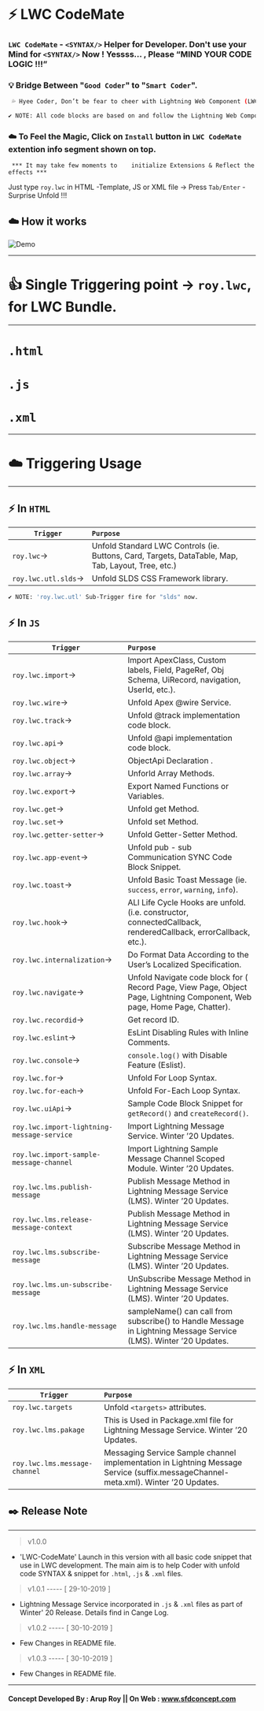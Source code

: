 # ⚡️ LWC CodeMate

### `LWC CodeMate` - `<SYNTAX/>` Helper for Developer.  Don't use your Mind for `<SYNTAX/>` Now ! Yessss... ,  Please “MIND YOUR CODE LOGIC !!!” 

### 💡 Bridge Between "`Good Coder`" to "`Smart Coder`". 

```sh
 💦 Hyee Coder, Don’t be fear to cheer with Lightning Web Component (LWC). "LWC CodeMate" will take care of development <p><`SYNTAX`/>`Ticale`</p> part. Yes, “LWC CodeMate” provides all basic SYNTAX & Code Snippet for `HTML (Template)`, `JS` & `XML` files that are used in Lightning Web Component Bundle.
```

```sh
✔️ NOTE: All code blocks are based on and follow the Lightning Web Component guide.
```


### ☁️ To Feel the Magic, Click on `Install` button in `LWC CodeMate` extention info segment shown on top. 

` *** It may take few moments to    initialize Extensions & Reflect the effects ***`

Just type `roy.lwc` in HTML -Template, JS or XML file -> Press `Tab/Enter` -  Surprise Unfold !!!



## ☁️ How it works

![Demo](https://github.com/forcearup/LWC-Code-Mate/blob/master/images/demo.gif?raw=true)


--------------------

# 👍 Single Triggering point →  `roy.lwc`,  for LWC Bundle.

--------------------

# `.html`

# `.js`

# `.xml`

------------------------


# ☁️ Triggering Usage

---------------------------------

## ⚡️ In `HTML`



| `Trigger`         | `Purpose`
| -------------     |:--------------------------
| `roy.lwc`→       |  Unfold  Standard LWC Controls (ie. Buttons, Card, Targets, DataTable, Map, Tab, Layout, Tree, etc.)
| `roy.lwc.utl.slds`→       |  Unfold  SLDS  CSS  Framework  library.


```sh
✔️ NOTE: 'roy.lwc.utl' Sub-Trigger fire for "slds" now.
```

## ⚡️ In  `JS`

  
| `Trigger`             | `Purpose`
| -------------------         |:--------------------------
| `roy.lwc.import`→       |  Import ApexClass,  Custom labels, Field, PageRef, Obj Schema, UiRecord, navigation, UserId, etc.).
| `roy.lwc.wire`→             |  Unfold  Apex @wire Service.
| `roy.lwc.track`→             |  Unfold  @track implementation code block.
| `roy.lwc.api`→             |  Unfold  @api implementation code block.
| `roy.lwc.object`→           |  ObjectApi Declaration .
| `roy.lwc.array`→           |  Unforld Array Methods.
| `roy.lwc.export`→           |  Export Named Functions or Variables.
| `roy.lwc.get`→           |       Unfold get Method.
| `roy.lwc.set`→             |  Unfold set Method.
| `roy.lwc.getter-setter`→       |  Unfold  Getter-Setter Method.
| `roy.lwc.app-event`→       |  Unfold  pub - sub Communication SYNC Code Block Snippet.
| `roy.lwc.toast`→             |  Unfold  Basic Toast Message (ie. `success`, `error`, `warning`, `info`).
| `roy.lwc.hook`→             |  ALl Life Cycle Hooks are unfold. (i.e. constructor, connectedCallback, renderedCallback, errorCallback, etc.).
| `roy.lwc.internalization`→             |  Do Format Data According to the User’s Localized Specification.
| `roy.lwc.navigate`→             |  Unfold  Navigate code block for ( Record Page, View Page, Object Page, Lightning Component, Web page, Home Page, Chatter).
| `roy.lwc.recordid`→             | Get record ID.
| `roy.lwc.eslint`→             |  EsLint Disabling Rules with Inline Comments.
| `roy.lwc.console`→       |  `console.log()` with Disable Feature (Eslist).
| `roy.lwc.for`→             |  Unfold For Loop Syntax.
| `roy.lwc.for-each`→             |  Unfold For-Each Loop Syntax.
| `roy.lwc.uiApi`→             |  Sample Code Block Snippet for `getRecord()` and  `createRecord()`.
| `roy.lwc.import-lightning-message-service`      |  Import Lightning Message Service. Winter ’20 Updates.
| `roy.lwc.import-sample-message-channel`      |  Import Lightning Sample Message Channel Scoped Module. Winter ’20 Updates.
| `roy.lwc.lms.publish-message`      |  Publish Message Method in Lightning Message Service (LMS). Winter ’20 Updates.
| `roy.lwc.lms.release-message-context`      |  Publish Message Method in Lightning Message Service (LMS). Winter ’20 Updates.
| `roy.lwc.lms.subscribe-message`      |  Subscribe Message Method in Lightning Message Service (LMS). Winter ’20 Updates.
| `roy.lwc.lms.un-subscribe-message`      |  UnSubscribe Message Method in Lightning Message Service (LMS). Winter ’20 Updates.
| `roy.lwc.lms.handle-message`      |  sampleName() can call from subscribe() to Handle Message in Lightning Message Service (LMS). Winter ’20 Updates.



## ⚡️ In `XML` 


| `Trigger`             | `Purpose`
| -------------------         |:------------------------------------------
| `roy.lwc.targets`       |  Unfold  `<targets>` attributes.
| `roy.lwc.lms.pakage`      |  This is Used in Package.xml file for Lightning Message Service. Winter ’20 Updates.
| `roy.lwc.lms.message-channel`      |  Messaging Service Sample channel implementation in  Lightning Message Service (suffix.messageChannel-meta.xml). Winter ’20 Updates.

## ✒️ Release Note

---------------------

> v1.0.0

- 'LWC-CodeMate' Launch in this version with all basic code snippet that use in LWC development. The main aim is to help Coder with unfold code SYNTAX & snippet for `.html`, `.js` & `.xml` files.
 
> v1.0.1 ----- [ 29-10-2019 ]

- Lightning Message Service incorporated in `.js` & `.xml` files as part of Winter' 20 Release.
Details find in Cange Log.

> v1.0.2 ----- [ 30-10-2019 ]

- Few Changes in README file.

> v1.0.3 ----- [ 30-10-2019 ]

- Few Changes in README file.

-----------
  #### Concept Developed By : Arup Roy || On Web : www.sfdconcept.com 



